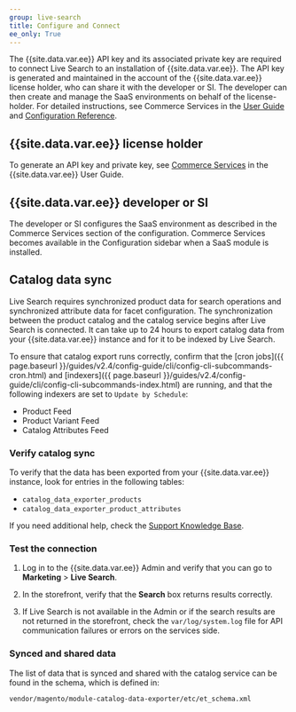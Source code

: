 ```yaml
---
group: live-search
title: Configure and Connect
ee_only: True
---
```


The {{site.data.var.ee}} API key and its associated private key are required to connect Live Search to an installation of {{site.data.var.ee}}. The API key is generated and maintained in the account of the {{site.data.var.ee}} license holder, who can share it with the developer or SI. The developer can then create and manage the SaaS environments on behalf of the license-holder. For detailed instructions, see Commerce Services in the [User Guide](https://docs.magento.com/user-guide/system/saas.html) and [Configuration Reference](https://docs.magento.com/user-guide/configuration/services/saas.html).

## {{site.data.var.ee}} license holder

To generate an API key and private key, see [Commerce Services](https://docs.magento.com/user-guide/system/saas.html) in the {{site.data.var.ee}} User Guide.

## {{site.data.var.ee}} developer or SI

The developer or SI configures the SaaS environment as described in the Commerce Services section of the configuration. Commerce Services becomes available in the Configuration sidebar when a SaaS module is installed.

## Catalog data sync

Live Search requires synchronized product data for search operations and synchronized attribute data for facet configuration. The synchronization between the product catalog and the catalog service begins after Live Search is connected. It can take up to 24 hours to export catalog data from your {{site.data.var.ee}} instance and for it to be indexed by Live Search.

To ensure that catalog export runs correctly, confirm that the [cron jobs]({{ page.baseurl }}/guides/v2.4/config-guide/cli/config-cli-subcommands-cron.html) and [indexers]({{ page.baseurl }}/guides/v2.4/config-guide/cli/config-cli-subcommands-index.html) are running, and that the following indexers are set to `Update by Schedule`:

-  Product Feed
-  Product Variant Feed
-  Catalog Attributes Feed

### Verify catalog sync

To verify that the data has been exported from your {{site.data.var.ee}} instance, look for entries in the following tables:

-  `catalog_data_exporter_products`
-  `catalog_data_exporter_product_attributes`

If you need additional help, check the [Support Knowledge Base](https://support.magento.com/hc/en-us).

### Test the connection

1. Log in to the {{site.data.var.ee}} Admin and verify that you can go to **Marketing** > **Live Search**.

1. In the storefront, verify that the **Search** box returns results correctly.

1. If Live Search is not available in the Admin or if the search results are not returned in the storefront, check the `var/log/system.log` file for API communication failures or errors on the services side.

### Synced and shared data

The list of data that is synced and shared with the catalog service can be found in the schema, which is defined in:

`vendor/magento/module-catalog-data-exporter/etc/et_schema.xml`
